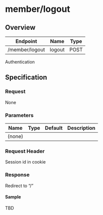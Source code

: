 # member/logout

## Overview

| Endpoint | Name | Type |
| --- | --- | --- |
| /member/logout | logout | POST |

Authentication

## Specification

### Request

None

### Parameters

| Name | Type | Default | Description |
| --- | --- | --- | --- |
| \(none\) |  |  |  |

### Request Header

Session id in cookie

### Response

Redirect to “/”

#### Sample

TBD

